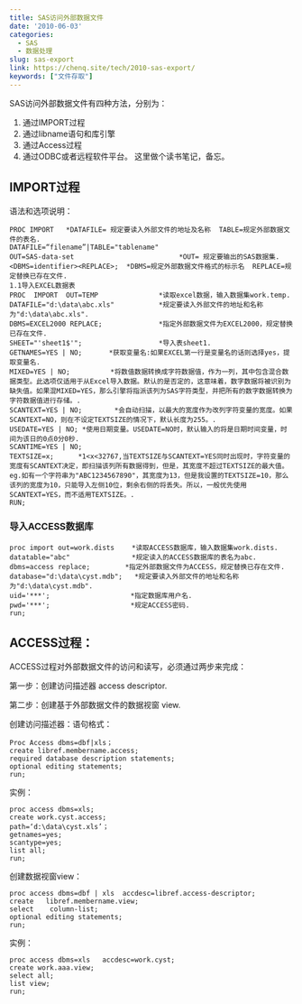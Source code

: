 ```yaml
---
title: SAS访问外部数据文件
date: '2010-06-03'
categories:
  - SAS
  - 数据处理
slug: sas-export
link: https://chenq.site/tech/2010-sas-export/
keywords: ["文件存取"]
---
```


SAS访问外部数据文件有四种方法，分别为：
1. 通过IMPORT过程 
1. 通过libname语句和库引擎 
1. 通过Access过程
1. 通过ODBC或者远程软件平台。
这里做个读书笔记，备忘。
## IMPORT过程
语法和选项说明：

```SAS
PROC IMPORT   *DATAFILE= 规定要读入外部文件的地址及名称  TABLE=规定外部数据文件的表名.
DATAFILE=“filename”|TABLE="tablename"
OUT=SAS-data-set                          *OUT= 规定要输出的SAS数据集.
<DBMS=identifier><REPLACE>;  *DBMS=规定外部数据文件格式的标示名  REPLACE=规定替换已存在文件.
1.1导入EXCEL数据表
PROC  IMPORT  OUT=TEMP               *读取excel数据，输入数据集work.temp.
DATAFILE="d:\data\abc.xls"           *规定要读入外部文件的地址和名称为"d:\data\abc.xls".
DBMS=EXCEL2000 REPLACE;              *指定外部数据文件为EXCEL2000，规定替换已存在文件.
SHEET="'sheet1$'";                   *导入表sheet1.
GETNAMES=YES | NO;　　　　*获取变量名:如果EXCEL第一行是变量名的话则选择yes，提取变量名.
MIXED=YES | NO;          *将数值数据转换成字符数据值，作为一列，其中包含混合数据类型。此选项仅适用于从Excel导入数据。默认的是否定的，这意味着，数字数据将被识别为缺失值。如果混MIXED=YES，那么引擎将指派该列为SAS字符类型，并把所有的数字数据转换为字符数据值进行存储。.
SCANTEXT=YES | NO;        *会自动扫描，以最大的宽度作为改列字符变量的宽度。如果SCANTEXT=NO，则在不设定TEXTSIZE的情况下，默认长度为255。.
USEDATE=YES | NO; *使用日期变量。USEDATE=NO时，默认输入的将是日期时间变量，时间为该日的0点0分0秒.
SCANTIME=YES | NO;
TEXTSIZE=x;      *1<x<32767,当TEXTSIZE与SCANTEXT=YES同时出现时，字符变量的宽度有SCANTEXT决定，即扫描该列所有数据得到，但是，其宽度不超过TEXTSIZE的最大值。eg.如有一个字符串为"ABC1234567890"，其宽度为13，但是我设置的TEXTSIZE=10，那么该列的宽度为10，只能导入左侧10位，剩余右侧的将丢失。所以，一般优先使用SCANTEXT=YES，而不适用TEXTSIZE。.
RUN;
```

### 导入ACCESS数据库

```SAS
proc import out=work.dists 　　*读取ACCESS数据库，输入数据集work.dists.
datatable="abc"　　            *规定读入的ACCESS数据库的表名为abc.
dbms=access replace;　       *指定外部数据文件为ACCESS，规定替换已存在文件.
database="d:\data\cyst.mdb";   *规定要读入外部文件的地址和名称为"d:\data\cyst.mdb".
uid='***';                    *指定数据库用户名.
pwd='***';                    *规定ACCESS密码.
run;
```

## ACCESS过程：

ACCESS过程对外部数据文件的访问和读写，必须通过两步来完成：

第一步：创建访问描述器 access descriptor.

第二步：创建基于外部数据文件的数据视窗 view.

创建访问描述器：语句格式：

```SAS
Proc Access dbms=dbf|xls；
create libref.membername.access;
required database description statements;
optional editing statements;
run;
```
实例：

```SAS
proc access dbms=xls;
create work.cyst.access;
path=‘d:\data\cyst.xls’；
getnames=yes;
scantype=yes;
list all;
run;
```
创建数据视窗view：

```SAS
proc access dbms=dbf | xls  accdesc=libref.access-descriptor;
create   libref.membername.view;
select    column-list;
optional editing statements;
run;
```
实例：

```SAS
proc access dbms=xls   accdesc=work.cyst;
create work.aaa.view;
select all;
list view;
run;
```